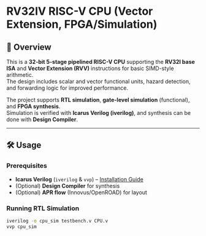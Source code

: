 # RV32IV RISC-V CPU (Vector Extension, FPGA/Simulation)

## 📌 Overview
This is a **32-bit 5-stage pipelined RISC-V CPU** supporting the **RV32I base ISA** and **Vector Extension (RVV)** instructions for basic SIMD-style arithmetic.  
The design includes scalar and vector functional units, hazard detection, and forwarding logic for improved performance.

The project supports **RTL simulation**, **gate-level simulation** (functional), and **FPGA synthesis**.  
Simulation is verified with **Icarus Verilog (iverilog)**, and synthesis can be done with **Design Compiler**.

---

## 🛠️ Usage

### Prerequisites
- **Icarus Verilog** (`iverilog` & `vvp`) – [Installation Guide](https://iverilog.fandom.com/wiki/Installation)
- (Optional) **Design Compiler** for synthesis
- (Optional) **APR flow** (Innovus/OpenROAD) for layout

### Running RTL Simulation
```bash
iverilog -o cpu_sim testbench.v CPU.v
vvp cpu_sim
